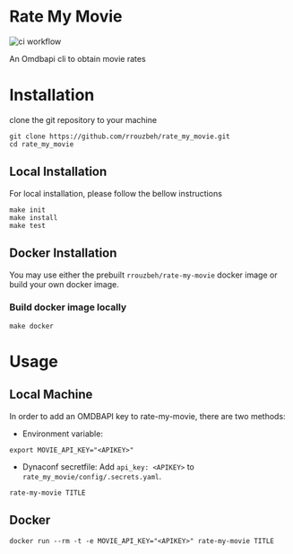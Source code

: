 # Rate My Movie

![ci workflow](https://github.com/rrouzbeh/rate_my_movie/actions/workflows/main.yml/badge.svg)

An Omdbapi cli to obtain movie rates

# Installation

clone the git repository to your machine

```
git clone https://github.com/rrouzbeh/rate_my_movie.git
cd rate_my_movie
```

## Local Installation

For local installation, please follow the bellow instructions

```
make init
make install
make test
```

## Docker Installation

You may use either the prebuilt `rrouzbeh/rate-my-movie` docker image or build your own docker image.

### Build docker image locally

```
make docker
```

# Usage

## Local Machine

In order to add an OMDBAPI key to rate-my-movie, there are two methods:

- Environment variable:

```
export MOVIE_API_KEY="<APIKEY>"
```

- Dynaconf secretfile:
  Add `api_key: <APIKEY>` to `rate_my_movie/config/.secrets.yaml`.

```
rate-my-movie TITLE
```

## Docker

```
docker run --rm -t -e MOVIE_API_KEY="<APIKEY>" rate-my-movie TITLE
```
